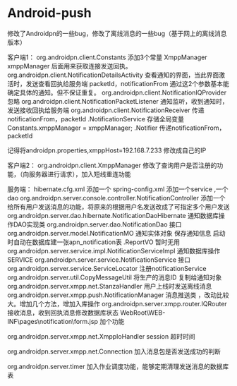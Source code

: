 Android-push
============

修改了Androidpn的一些bug，修改了离线消息的一些bug（基于网上的离线消息版本）

客户端1：
org.androidpn.client.Constants  添加3个常量 XmppManager xmppManager  后面用来获取连接发送回执。
org.androidpn.client.NotificationDetailsActivity  查看通知的界面，当此界面激活时，发送查看回执给服务端  packetId，notificationFrom 通过这2个参数基本能确定具体的通知。但不保证重复。
org.androidpn.client.NotificationIQProvider  忽略
org.androidpn.client.NotificationPacketListener   通知监听，收到通知时，发送接收回执给服务端
org.androidpn.client.NotificationReceiver  传递notificationFrom，packetId
		    .NotificationService   存储全局变量Constants.xmppManager = xmppManager;
		    .Notifier              传递notificationFrom，packetId

记得将androidpn.properties,xmppHost=192.168.7.233   修改成自己的IP

客户端2：
org.androidpn.client.XmppManager 修改了查询用户是否注册的功能，（向服务器进行请求），加入短线重连功能 



服务端：
hibernate.cfg.xml    添加一个<mapping class="org.androidpn.server.model.NotificationMO" />
spring-config.xml    添加一个service ,一个dao
org.androidpn.server.console.controller.NotificationController  添加一个给所有用户发送消息的功能，将原来的根据用户名发送改成了可指定多个用户发送
org.androidpn.server.dao.hibernate.NotificationDaoHibernate    通知数据库操作DAO实现类
org.androidpn.server.dao.NotificationDao	接口
org.androidpn.server.model.NotificationMO   通知实体对象  保存通知信息  启动时自动在数据库建一张apn_notification表
		          .ReportVO	    暂时无用
org.androidpn.server.service.impl.NotificationServiceImpl	    通知数据库操作SERVICE
org.androidpn.server.service.NotificationService	接口
org.androidpn.server.service.ServiceLocator		注册notificationService
org.androidpn.server.util.CopyMessageUtil		将生产的消息ID 复制给通知对象
org.androidpn.server.xmpp.net.StanzaHandler		用户上线时发送离线消息
org.androidpn.server.xmpp.push.NotificationManager      消息推送类 ，改动比较大。增加几个方法，增加入库操作
org.androidpn.server.xmpp.router.IQRouter		接收消息，收到回执消息修改数据库状态
WebRoot\WEB-INF\pages\notification\form.jsp		加个功能


org.androidpn.server.xmpp.net.XmppIoHandler           session 超时时间

org.androidpn.server.xmpp.net.Connection              加入消息包是否发送成功的判断

org.androidpn.server.timer                            加入作业调度功能，能够定期清理发送消息的数据库表
